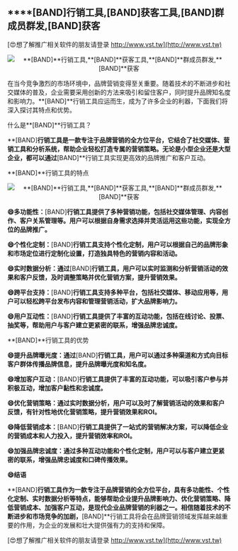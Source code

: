 ## ****[BAND]**行销工具,**[BAND]**获客工具,**[BAND]**群成员群发,**[BAND]**获客**

[😍想了解推广相关软件的朋友请登录 http://www.vst.tw](http://www.vst.tw)

 <center><img src="https://vst.tw/MP4/tuiguang/png/4.png" alt="**[BAND]**行销工具,**[BAND]**获客工具,**[BAND]**群成员群发,**[BAND]**获客"></center>

在当今竞争激烈的市场环境中，品牌营销变得至关重要。随着技术的不断进步和社交媒体的普及，企业需要采用创新的方法来吸引和留住客户，同时提升品牌知名度和影响力。**[BAND]**行销工具应运而生，成为了许多企业的利器，下面我们将深入探讨其特点和优势。

什么是**[BAND]**行销工具？

**[BAND]**行销工具是一款专注于品牌营销的全方位平台，它结合了社交媒体、营销工具和分析系统，帮助企业轻松打造专属的营销策略。无论是小型企业还是大型企业，都可以通过**[BAND]**行销工具实现更高效的品牌推广和客户互动。

**[BAND]**行销工具的特点

 <center><img src="https://vst.tw/MP4/tuiguang/png/2.png" alt="**[BAND]**行销工具,**[BAND]**获客工具,**[BAND]**群成员群发,**[BAND]**获客"></center>

**😄多功能性：**[BAND]**行销工具提供了多种营销功能，包括社交媒体管理、内容创作、客户关系管理等。用户可以根据自身需求选择并灵活运用这些功能，实现全方位的品牌推广。**

**😄个性化定制：**[BAND]**行销工具支持个性化定制，用户可以根据自己的品牌形象和市场定位进行定制化设置，打造独具特色的营销内容和活动。**

**😄实时数据分析：通过**[BAND]**行销工具，用户可以实时监测和分析营销活动的效果和客户反馈，及时调整策略并优化营销方案，提升营销效果。**

**😄跨平台支持：**[BAND]**行销工具支持多种平台，包括社交媒体、移动应用等，用户可以轻松跨平台发布内容和管理营销活动，扩大品牌影响力。**

**😄用户互动性：**[BAND]**行销工具提供了丰富的互动功能，包括在线讨论、投票、抽奖等，帮助用户与客户建立更紧密的联系，增强品牌忠诚度。**

**[BAND]**行销工具的优势

**😄提升品牌曝光度：通过**[BAND]**行销工具，用户可以通过多种渠道和方式向目标客户群体传播品牌信息，提升品牌曝光度和知名度。**

**😄增加客户互动：**[BAND]**行销工具提供了丰富的互动功能，可以吸引客户参与并积极互动，增加客户黏性和忠诚度。**

**😄优化营销策略：通过实时数据分析，用户可以及时了解营销活动的效果和客户反馈，有针对性地优化营销策略，提升营销效果和ROI。**

**😄降低营销成本：**[BAND]**行销工具提供了一站式的营销解决方案，可以降低企业的营销成本和人力投入，提升营销效率和ROI。**

**😄加强品牌忠诚度：通过多种互动功能和个性化定制，用户可以与客户建立更紧密的联系，增强品牌忠诚度和口碑传播效果。**

**😄结语**

**[BAND]**行销工具作为一款专注于品牌营销的全方位平台，具有多功能性、个性化定制、实时数据分析等特点，能够帮助企业提升品牌影响力、优化营销策略、降低营销成本、加强客户互动，是现代企业品牌营销的利器之一。相信随着技术的不断进步和市场竞争的加剧，**[BAND]**行销工具将会在品牌营销领域发挥越来越重要的作用，为企业的发展和壮大提供强有力的支持和保障。

[😍想了解推广相关软件的朋友请登录 http://www.vst.tw](http://www.vst.tw)



